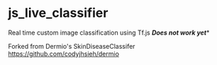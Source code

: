 # js_live_classifier

Real time custom image classification using Tf.js
***Does not work yet****

Forked from Dermio's SkinDiseaseClassifer
https://github.com/codyjhsieh/dermio

